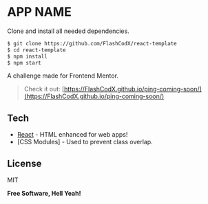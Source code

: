# APP NAME

<!-- # ![preview](./src/assets/screenshot.png) -->

Clone and install all needed dependencies.

```sh
$ git clone https://github.com/FlashCodX/react-template
$ cd react-template
$ npm install
$ npm start
```

A challenge made for Frontend Mentor.

> Check it out: [https://FlashCodX.github.io/ping-coming-soon/](https://FlashCodX.github.io/ping-coming-soon/)

## Tech

- [React] - HTML enhanced for web apps!
- [CSS Modules] - Used to prevent class overlap.

## License

MIT

**Free Software, Hell Yeah!**

[react]: https://reactjs.org/
